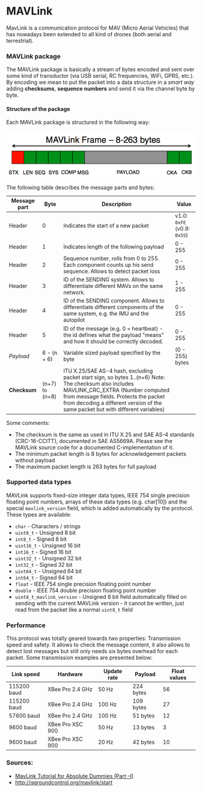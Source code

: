 # MAVLink

 MavLink is a communication protocol for MAV (Micro Aerial Vehicles) that has nowadays been extended to all kind of drones (both aerial and terrestrial).


### MAVLink package

The MAVLink package is basically a stream of bytes encoded and sent over some kind of transductor (via USB serial, RC frequencies, WiFi, GPRS, etc.). By encoding we mean  to put the packet into a data structure in a *smart way* adding **checksums**, **sequence numbers** and send it via the channel byte by byte.

#### Structure of the package

Each MAVLink package is structured in the following way:

![](../img/mavlinkROS/mavlink-packet.png)

The following table describes the message parts and bytes:

| **Message part** | **Byte** | **Description** | **Value** |
|------------------|----------|-----------------|-----------|
| Header | 0 | Indicates the start of a new packet | v1.0: `0xFE` (v0.9: `0x55`) |
| Header | 1 | Indicates length of the following payload | 0 - 255 |
| Header | 2 | Sequence number, rolls from 0 to 255. Each component counts up his send sequence. Allows to detect packet loss | 0 - 255 |
| Header | 3 | ID of the SENDING system. Allows to differentiate different MAVs on the same network. | 1 - 255 |
| Header | 4 | ID of the SENDING component. Allows to differentiate different components of the same system, e.g. the IMU and the autopilot | 0 - 255 |
| Header | 5 | ID of the message (e.g. 0 = heartbeat) - the id defines what the payload "means" and how it should be correctly decoded. | 0 - 255 |
| *Payload* | 6 - (n + 6) | Variable sized payload specified by the byte | (0 - 255) bytes |
| **Checksum** | (n+7) to (n+8) | ITU X.25/SAE AS-4 hash, excluding packet start sign, so bytes 1..(n+6) Note: The checksum also includes MAVLINK_CRC_EXTRA (Number computed from message fields. Protects the packet from decoding a different version of the same packet but with different variables) | |

Some comments:
- The checksum is the same as used in ITU X.25 and SAE AS-4 standards (CRC-16-CCITT), documented in SAE AS5669A. Please see the MAVLink source code for a documented C-implementation of it.
- The minimum packet length is 8 bytes for acknowledgement packets without payload
- The maximum packet length is 263 bytes for full payload


### Supported data types
MAVLink supports fixed-size integer data types, IEEE 754 single precision floating point numbers, arrays of these data types (e.g. char[10]) and the special `mavlink_version` field, which is added automatically by the protocol. These types are available:

- `char` - Characters / strings
- `uint8_t` - Unsigned 8 bit
- `int8_t` - Signed 8 bit
- `uint16_t` - Unsigned 16 bit
- `int16_t` - Signed 16 bit
- `uint32_t` - Unsigned 32 bit
- `int32_t` - Signed 32 bit
- `uint64_t` - Unsigned 64 bit
- `int64_t` - Signed 64 bit
- `float` - IEEE 754 single precision floating point number
- `double` - IEEE 754 double precision floating point number
- `uint8_t_mavlink_version` - Unsigned 8 bit field automatically filled on sending with the current MAVLink version - it cannot be written, just read from the packet like a normal `uint8_t` field

### Performance
This protocol was totally geared towards two properties: Transmission speed and safety. It allows to check the message content, it also allows to detect lost messages but still only needs six bytes overhead for each packet. Some transmission examples are presented below:

| **Link speed** |	**Hardware** |	 **Update rate**|	 **Payload**| **Float values**|
|----------------|---------------|------------------|---------------|-----------------|
|115200 baud    |   XBee Pro 2.4 GHz|	 50 Hz|	 224 bytes|	 56|
|115200 baud	| XBee Pro 2.4 GHz|	 100 Hz|	 109 bytes|	 27|
|57600 baud|	 XBee Pro 2.4 GHz|	 100 Hz|	 51 bytes|	 12|
|9600 baud|	 XBee Pro XSC 900|	 50 Hz|	 13 bytes|	 3|
|9600 baud|	 XBee Pro XSC 900|	 20 Hz|	 42 bytes|	 10|


### Sources:
- [MavLink Tutorial for Absolute Dummies (Part –I)](http://api.ning.com/files/i*tFWQTF2R*7Mmw7hksAU-u9IABKNDO9apguOiSOCfvi2znk1tXhur0Bt00jTOldFvob-Sczg3*lDcgChG26QaHZpzEcISM5/MAVLINK_FOR_DUMMIESPart1_v.1.1.pdf)
- http://qgroundcontrol.org/mavlink/start

